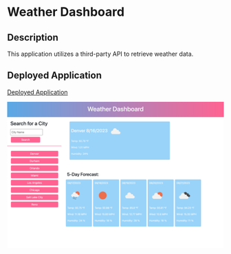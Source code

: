 # Weather Dashboard

## Description

This application utilizes a third-party API to retrieve weather data. 


## Deployed Application 

[Deployed Application](https://aripandini.github.io/weather-dashboard/)


![weather-dashboard](./assets/screenshot/weather-dashboad.png)